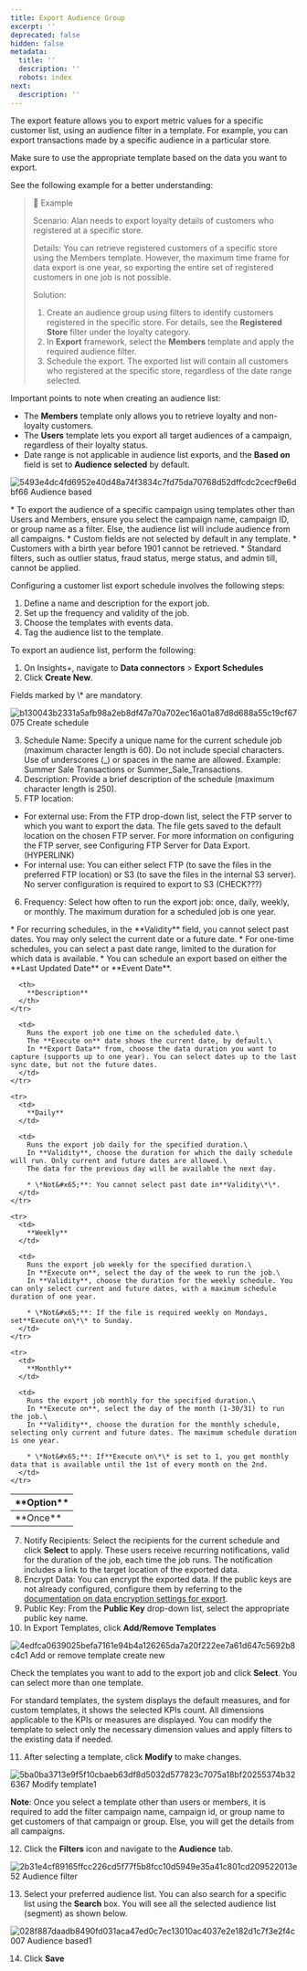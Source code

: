 ```yaml
---
title: Export Audience Group
excerpt: ''
deprecated: false
hidden: false
metadata:
  title: ''
  description: ''
  robots: index
next:
  description: ''
---
```

The export feature allows you to export metric values for a specific customer list, using an audience filter in a template. For example, you can export transactions made by a specific audience in a particular store. 

Make sure to use the appropriate template based on the data you want to export.

See the following example for a better understanding:

> 📘 Example
>
> Scenario: Alan needs to export loyalty details of customers who registered at a specific store.
>
> Details: You can retrieve registered customers of a specific store using the Members template. However, the maximum time frame for data export is one year, so exporting the entire set of registered customers in one job is not possible.
>
> Solution:
>
> 1. Create an audience group using filters to identify customers registered in the specific store. For details, see the **Registered Store** filter under the loyalty category.
> 2. In **Export** framework, select the **Members** template and apply the required audience filter.
> 3. Schedule the export. The exported list will contain all customers who registered at the specific store, regardless of the date range selected.

Important points to note when creating an audience list:

* The **Members** template only allows you to retrieve loyalty and non-loyalty customers.
* The **Users** template lets you export all target audiences of a campaign, regardless of their loyalty status.
* Date range is not applicable in audience list exports, and the **Based on** field is set to **Audience selected** by default.

![5493e4dc4fd6952e40d48a74f3834c7fd75da70768d52dffcdc2cecf9e6dbf66 Audience based](https://files.readme.io/5493e4dc4fd6952e40d48a74f3834c7fd75da70768d52dffcdc2cecf9e6dbf66-Audience_based.png)

<Note title="Note">
* To export the audience of a specific campaign using templates other than Users and Members, ensure you select the campaign name, campaign ID, or group name as a filter. Else, the audience list will include audience from all campaigns.
* Custom fields are not selected by default in any template.
* Customers with a birth year before 1901 cannot be retrieved.
* Standard filters, such as outlier status, fraud status, merge status, and admin till, cannot be applied.
</Note>

Configuring a customer list export schedule involves the following steps:

1. Define a name and description for the export job.
2. Set up the frequency and validity of the job.
3. Choose the templates with events data.
4. Tag the audience list to the template.

To export an audience list, perform the following:

1. On Insights+, navigate to **Data connectors** > **Export Schedules**
2. Click **Create New**.

<Note title="Note">
Fields marked by \* are mandatory.
</Note>

![b130043b2331a5afb98a2eb8df47a70a702ec16a01a87d8d688a55c19cf67075 Create schedule](https://files.readme.io/b130043b2331a5afb98a2eb8df47a70a702ec16a01a87d8d688a55c19cf67075-Create_schedule.png)

3. Schedule Name: Specify a unique name for the current schedule job (maximum character length is 60). Do not include special characters. Use of underscores (\_) or spaces in the name are allowed. Example: Summer Sale Transactions or Summer\_Sale\_Transactions. 
4. Description: Provide a brief description of the schedule (maximum character length is 250).
5. FTP location:

* For external use: From the FTP drop-down list, select the FTP server to which you want to export the data. The file gets saved to the default location on the chosen FTP server. For more information on configuring the FTP server, see Configuring FTP Server for Data Export. (HYPERLINK)
* For internal use: You can either select FTP (to save the files in the preferred FTP location) or S3 (to save the files in the internal S3 server). No server configuration is required to export to S3 (CHECK???)

6. Frequency: Select how often to run the export job: once, daily, weekly, or monthly. The maximum duration for a scheduled job is one year.

<Note title="Note">
* For recurring schedules, in the **Validity** field, you cannot select past dates. You may only select the current date or a future date.
* For one-time schedules, you can select a past date range, limited to the duration for which data is available.
* You can schedule an export based on either the **Last Updated Date** or **Event Date**.
</Note>

<Table>
  <thead>
    <tr>
      <th>
        **Option**
      </th>

      <th>
        **Description**
      </th>
    </tr>
  </thead>

  <tbody>
    <tr>
      <td>
        **Once**
      </td>

      <td>
        Runs the export job one time on the scheduled date.\
        The **Execute on** date shows the current date, by default.\
        In **Export Data** from, choose the data duration you want to capture (supports up to one year). You can select dates up to the last sync date, but not the future dates.
      </td>
    </tr>

    <tr>
      <td>
        **Daily**
      </td>

      <td>
        Runs the export job daily for the specified duration.\
        In **Validity**, choose the duration for which the daily schedule will run. Only current and future dates are allowed.\
        The data for the previous day will be available the next day.  

        * \*Not&#x65;**: You cannot select past date in**Validity\*\*.
      </td>
    </tr>

    <tr>
      <td>
        **Weekly**
      </td>

      <td>
        Runs the export job weekly for the specified duration.\
        In **Execute on**, select the day of the week to run the job.\
        In **Validity**, choose the duration for the weekly schedule. You can only select current and future dates, with a maximum schedule duration of one year.  

        * \*Not&#x65;**: If the file is required weekly on Mondays, set**Execute on\*\* to Sunday.
      </td>
    </tr>

    <tr>
      <td>
        **Monthly**
      </td>

      <td>
        Runs the export job monthly for the specified duration.\
        In **Execute on**, select the day of the month (1-30/31) to run the job.\
        In **Validity**, choose the duration for the monthly schedule, selecting only current and future dates. The maximum schedule duration is one year.  

        * \*Not&#x65;**: If**Execute on\*\* is set to 1, you get monthly data that is available until the 1st of every month on the 2nd.
      </td>
    </tr>
  </tbody>
</Table>

7. Notify Recipients: Select the recipients for the current schedule and click **Select** to apply. These users receive recurring notifications, valid for the duration of the job, each time the job runs. The notification includes a link to the target location of the exported data.
8. Encrypt Data: You can encrypt the exported data. If the public keys are not already configured, configure them by referring to the [documentation on data encryption settings for export](https://docs.capillarytech.com/docs/settings).
9. Public Key: From the **Public Key** drop-down list, select the appropriate public key name.
10. In Export Templates, click **Add/Remove Templates**

![4edfca0639025befa7161e94b4a126265da7a20f222ee7a61d647c5692b8c4c1 Add or remove template create new](https://files.readme.io/4edfca0639025befa7161e94b4a126265da7a20f222ee7a61d647c5692b8c4c1-Add_or_remove_template_create_new.png)

Check the templates you want to add to the export job and click **Select**. You can select more than one template.

For standard templates, the system displays the default measures, and for custom templates, it shows the selected KPIs count. All dimensions applicable to the KPIs or measures are displayed. You can modify the template to select only the necessary dimension values and apply filters to the existing data if needed.

11. After selecting a template, click **Modify** to make changes.

![5ba0ba3713e9f5f10cbaeb63df8d5032d577823c7075a18bf20255374b326367 Modify template1](https://files.readme.io/5ba0ba3713e9f5f10cbaeb63df8d5032d577823c7075a18bf20255374b326367-Modify_template1.png)

**Note**: Once you select a template other than users or members, it is required to add the filter campaign name, campaign id, or group name to get customers of that campaign or group. Else, you will get the details from all campaigns.

12. Click the **Filters** icon and navigate to the **Audience** tab.

![2b31e4cf89165ffcc226cd5f77f5b8fcc10d5949e35a41c801cd209522013e52 Audience filter](https://files.readme.io/2b31e4cf89165ffcc226cd5f77f5b8fcc10d5949e35a41c801cd209522013e52-Audience_filter.png)

13. Select your preferred audience list. You can also search for a specific list using the **Search** box. You will see all the selected audience list (segment) as shown below.

![028f887daadb8490fd031aca47ed0c7ec13010ac4037e2e182d1c7f3e2f4c007 Audience based1](https://files.readme.io/028f887daadb8490fd031aca47ed0c7ec13010ac4037e2e182d1c7f3e2f4c007-Audience_based1.png)

14. Click **Save**
